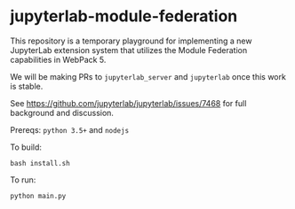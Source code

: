 # jupyterlab-module-federation

This repository is a temporary playground for implementing a new JupyterLab extension
system that utilizes the Module Federation capabilities in WebPack 5.

We will be making PRs to `jupyterlab_server` and `jupyterlab` once this work is stable.

See https://github.com/jupyterlab/jupyterlab/issues/7468 for full background and discussion.

Prereqs: `python 3.5+` and `nodejs`

To build:

```
bash install.sh
```

To run:

```
python main.py
```
